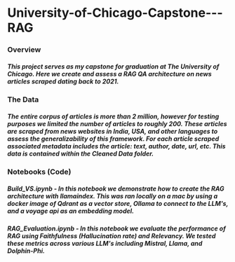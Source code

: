 # University-of-Chicago-Capstone---RAG

### Overview
##### This project serves as my capstone for graduation at The University of Chicago. Here we create and assess a RAG QA architecture on news articles scraped dating back to 2021. 


### The Data
##### The entire corpus of articles is more than 2 million, however for testing purposes we limited the number of articles to roughly 200. These articles are scraped from news websites in India, USA, and other languages to assess the generalizability of this framework. For each article scraped associated metadata includes the article: text, author, date, url, etc. This data is contained within the Cleaned Data folder. 

### Notebooks (Code)
##### Build_VS.ipynb - In this notebook we demonstrate how to create the RAG architecture with llamaindex. This was ran locally on a mac by using a docker image of Qdrant as a vector store, Ollama to connect to the LLM's, and a voyage api as an embedding model. 
##### RAG_Evaluation.ipynb - In this notebook we evaluate the performance of RAG using Faithfulness (Hallucination rate) and Relevancy. We tested these metrics across various LLM's including Mistral, Llama, and Dolphin-Phi.

